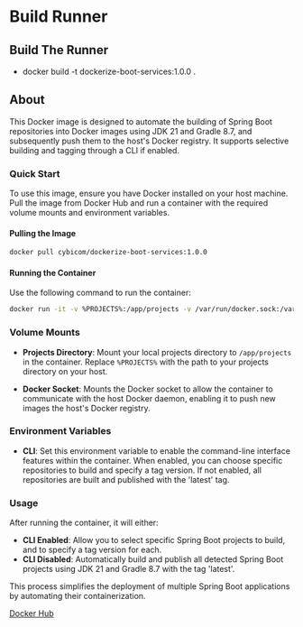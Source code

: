 # Build Runner

## Build The Runner

* docker build -t dockerize-boot-services:1.0.0 .

## About 

This Docker image is designed to automate the building of Spring Boot repositories into Docker images using JDK 21 and Gradle 8.7, and subsequently push them to the host's Docker registry. It supports selective building and tagging through a CLI if enabled.

### Quick Start

To use this image, ensure you have Docker installed on your host machine. Pull the image from Docker Hub and run a container with the required volume mounts and environment variables.

#### Pulling the Image

```bash
docker pull cybicom/dockerize-boot-services:1.0.0
```

#### Running the Container

Use the following command to run the container:

```bash
docker run -it -v %PROJECTS%:/app/projects -v /var/run/docker.sock:/var/run/docker.sock -e CLI dockerize-boot-services:1.0.0
```

### Volume Mounts

- **Projects Directory**: Mount your local projects directory to `/app/projects` in the container. Replace `%PROJECTS%` with the path to your projects directory on your host.
  
- **Docker Socket**: Mounts the Docker socket to allow the container to communicate with the host Docker daemon, enabling it to push new images the host's Docker registry.

### Environment Variables

- **CLI**: Set this environment variable to enable the command-line interface features within the container. When enabled, you can choose specific repositories to build and specify a tag version. If not enabled, all repositories are built and published with the 'latest' tag.

### Usage

After running the container, it will either:
- **CLI Enabled**: Allow you to select specific Spring Boot projects to build, and to specify a tag version for each.
- **CLI Disabled**: Automatically build and publish all detected Spring Boot projects using JDK 21 and Gradle 8.7 with the tag 'latest'.

This process simplifies the deployment of multiple Spring Boot applications by automating their containerization.

[Docker Hub](https://hub.docker.com/repository/docker/cybicom/dockerize-boot-services/general)